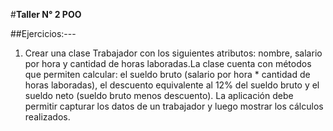  #**Taller N° 2 POO**

 ##Ejercicios:---
   1. Crear una clase Trabajador con los siguientes atributos: nombre, salario por hora y cantidad de horas laboradas.La clase cuenta con métodos que permiten calcular: el sueldo bruto (salario por hora * cantidad de horas laboradas), el descuento equivalente al 12% del sueldo bruto y el sueldo neto (sueldo bruto menos descuento). La aplicación debe permitir capturar los datos de un trabajador y luego mostrar los cálculos realizados.


